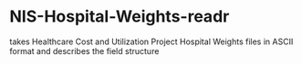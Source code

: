 # NIS-Hospital-Weights-readr
takes Healthcare Cost and Utilization Project Hospital Weights files in ASCII format and describes the field structure
